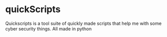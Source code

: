 # quickScripts
Quickscripts is a tool suite of quickly made scripts that help me with some cyber security things. All made in python
